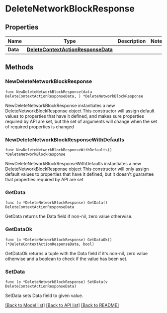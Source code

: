 # DeleteNetworkBlockResponse

## Properties

Name | Type | Description | Notes
------------ | ------------- | ------------- | -------------
**Data** | [**DeleteContextActionResponseData**](DeleteContextActionResponseData.md) |  | 

## Methods

### NewDeleteNetworkBlockResponse

`func NewDeleteNetworkBlockResponse(data DeleteContextActionResponseData, ) *DeleteNetworkBlockResponse`

NewDeleteNetworkBlockResponse instantiates a new DeleteNetworkBlockResponse object
This constructor will assign default values to properties that have it defined,
and makes sure properties required by API are set, but the set of arguments
will change when the set of required properties is changed

### NewDeleteNetworkBlockResponseWithDefaults

`func NewDeleteNetworkBlockResponseWithDefaults() *DeleteNetworkBlockResponse`

NewDeleteNetworkBlockResponseWithDefaults instantiates a new DeleteNetworkBlockResponse object
This constructor will only assign default values to properties that have it defined,
but it doesn't guarantee that properties required by API are set

### GetData

`func (o *DeleteNetworkBlockResponse) GetData() DeleteContextActionResponseData`

GetData returns the Data field if non-nil, zero value otherwise.

### GetDataOk

`func (o *DeleteNetworkBlockResponse) GetDataOk() (*DeleteContextActionResponseData, bool)`

GetDataOk returns a tuple with the Data field if it's non-nil, zero value otherwise
and a boolean to check if the value has been set.

### SetData

`func (o *DeleteNetworkBlockResponse) SetData(v DeleteContextActionResponseData)`

SetData sets Data field to given value.



[[Back to Model list]](../README.md#documentation-for-models) [[Back to API list]](../README.md#documentation-for-api-endpoints) [[Back to README]](../README.md)



